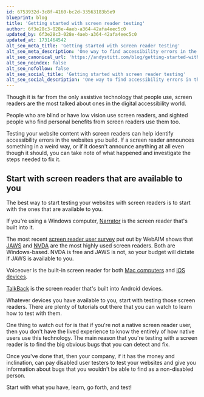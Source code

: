 ```yaml
---
id: 6753932d-3c8f-4160-bc2d-33563183b5e9
blueprint: blog
title: 'Getting started with screen reader testing'
author: 6f3e28c3-028e-4aeb-a364-42afa4eec5c0
updated_by: 6f3e28c3-028e-4aeb-a364-42afa4eec5c0
updated_at: 1731464542
alt_seo_meta_title: 'Getting started with screen reader testing'
alt_seo_meta_description: 'One way to find accessibility errors in the websites that you build is through testing with screen readers.'
alt_seo_canonical_url: 'https://andystitt.com/blog/getting-started-with-screen-reader-testing/'
alt_seo_noindex: false
alt_seo_nofollow: false
alt_seo_social_title: 'Getting started with screen reader testing'
alt_seo_social_description: 'One way to find accessibility errors in the websites that you build is through testing with screen readers.'
---
```

Though it is far from the only assistive technology that people use, screen readers are the most talked about ones in the digital accessibility world.

People who are blind or have low vision use screen readers, and sighted people who find personal benefits from screen readers use them too.

Testing your website content with screen readers can help identify accessibility errors in the websites you build. If a screen reader announces something in a weird way, or if it doesn't announce anything at all even though it should, you can take note of what happened and investigate the steps needed to fix it.

## Start with screen readers that are available to you

The best way to start testing your websites with screen readers is to start with the ones that are available to you.

If you're using a Windows computer, [Narrator](https://support.microsoft.com/en-us/windows/complete-guide-to-narrator-e4397a0d-ef4f-b386-d8ae-c172f109bdb1) is the screen reader that's built into it.

The most recent [screen reader user survey](https://webaim.org/projects/screenreadersurvey9/) put out by WebAIM shows that [JAWS](https://www.freedomscientific.com/products/software/jaws/) and [NVDA](https://www.nvaccess.org/) are the most highly used screen readers. Both are Windows-based. NVDA is free and JAWS is not, so your budget will dictate if JAWS is available to you.

Voiceover is the built-in screen reader for both [Mac computers](https://support.apple.com/guide/voiceover/welcome/mac) and [iOS devices](https://support.apple.com/guide/iphone/turn-on-and-practice-voiceover-iph3e2e415f/ios).

[TalkBack](https://support.google.com/accessibility/android/answer/6283677?hl=en) is the screen reader that's built into Android devices.

Whatever devices you have available to you, start with testing those screen readers. There are plenty of tutorials out there that you can watch to learn how to test with them.

One thing to watch out for is that if you're not a native screen reader user, then you don't have the lived experience to know the entirely of how native users use this technology. The main reason that you're testing with a screen reader is to find the big obvious bugs that you can detect and fix.

Once you've done that, then your company, if it has the money and inclination, can pay disabled user testers to test your websites and give you information about bugs that you wouldn't be able to find as a non-disabled person.

Start with what you have, learn, go forth, and test!